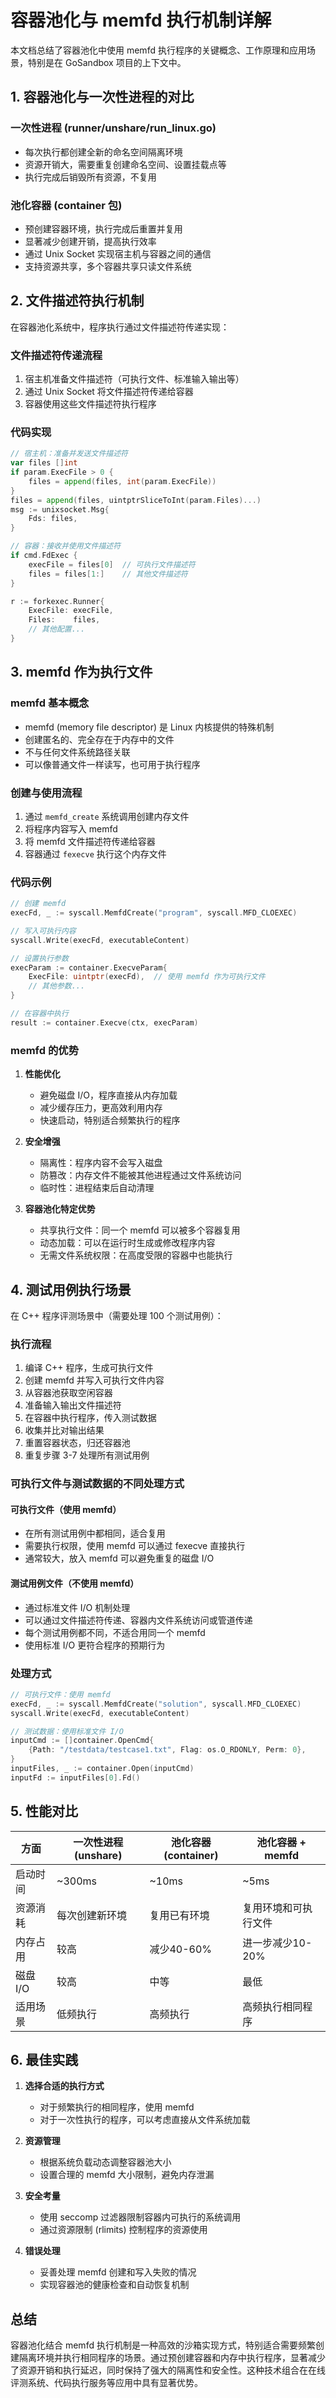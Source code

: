 # 容器池化与 memfd 执行机制详解

本文档总结了容器池化中使用 memfd 执行程序的关键概念、工作原理和应用场景，特别是在 GoSandbox 项目的上下文中。

## 1. 容器池化与一次性进程的对比

### 一次性进程 (runner/unshare/run_linux.go)
- 每次执行都创建全新的命名空间隔离环境
- 资源开销大，需要重复创建命名空间、设置挂载点等
- 执行完成后销毁所有资源，不复用

### 池化容器 (container 包)
- 预创建容器环境，执行完成后重置并复用
- 显著减少创建开销，提高执行效率
- 通过 Unix Socket 实现宿主机与容器之间的通信
- 支持资源共享，多个容器共享只读文件系统

## 2. 文件描述符执行机制

在容器池化系统中，程序执行通过文件描述符传递实现：

### 文件描述符传递流程
1. 宿主机准备文件描述符（可执行文件、标准输入输出等）
2. 通过 Unix Socket 将文件描述符传递给容器
3. 容器使用这些文件描述符执行程序

### 代码实现
```go
// 宿主机：准备并发送文件描述符
var files []int
if param.ExecFile > 0 {
    files = append(files, int(param.ExecFile))
}
files = append(files, uintptrSliceToInt(param.Files)...)
msg := unixsocket.Msg{
    Fds: files,
}

// 容器：接收并使用文件描述符
if cmd.FdExec {
    execFile = files[0]  // 可执行文件描述符
    files = files[1:]    // 其他文件描述符
}

r := forkexec.Runner{
    ExecFile: execFile,
    Files:    files,
    // 其他配置...
}
```

## 3. memfd 作为执行文件

### memfd 基本概念
- memfd (memory file descriptor) 是 Linux 内核提供的特殊机制
- 创建匿名的、完全存在于内存中的文件
- 不与任何文件系统路径关联
- 可以像普通文件一样读写，也可用于执行程序

### 创建与使用流程
1. 通过 `memfd_create` 系统调用创建内存文件
2. 将程序内容写入 memfd
3. 将 memfd 文件描述符传递给容器
4. 容器通过 `fexecve` 执行这个内存文件

### 代码示例
```go
// 创建 memfd
execFd, _ := syscall.MemfdCreate("program", syscall.MFD_CLOEXEC)

// 写入可执行内容
syscall.Write(execFd, executableContent)

// 设置执行参数
execParam := container.ExecveParam{
    ExecFile: uintptr(execFd),  // 使用 memfd 作为可执行文件
    // 其他参数...
}

// 在容器中执行
result := container.Execve(ctx, execParam)
```

### memfd 的优势
1. **性能优化**
   - 避免磁盘 I/O，程序直接从内存加载
   - 减少缓存压力，更高效利用内存
   - 快速启动，特别适合频繁执行的程序

2. **安全增强**
   - 隔离性：程序内容不会写入磁盘
   - 防篡改：内存文件不能被其他进程通过文件系统访问
   - 临时性：进程结束后自动清理

3. **容器池化特定优势**
   - 共享执行文件：同一个 memfd 可以被多个容器复用
   - 动态加载：可以在运行时生成或修改程序内容
   - 无需文件系统权限：在高度受限的容器中也能执行

## 4. 测试用例执行场景

在 C++ 程序评测场景中（需要处理 100 个测试用例）：

### 执行流程
1. 编译 C++ 程序，生成可执行文件
2. 创建 memfd 并写入可执行文件内容
3. 从容器池获取空闲容器
4. 准备输入输出文件描述符
5. 在容器中执行程序，传入测试数据
6. 收集并比对输出结果
7. 重置容器状态，归还容器池
8. 重复步骤 3-7 处理所有测试用例

### 可执行文件与测试数据的不同处理方式

#### 可执行文件（使用 memfd）
- 在所有测试用例中都相同，适合复用
- 需要执行权限，使用 memfd 可以通过 fexecve 直接执行
- 通常较大，放入 memfd 可以避免重复的磁盘 I/O

#### 测试用例文件（不使用 memfd）
- 通过标准文件 I/O 机制处理
- 可以通过文件描述符传递、容器内文件系统访问或管道传递
- 每个测试用例都不同，不适合用同一个 memfd
- 使用标准 I/O 更符合程序的预期行为

### 处理方式
```go
// 可执行文件：使用 memfd
execFd, _ := syscall.MemfdCreate("solution", syscall.MFD_CLOEXEC)
syscall.Write(execFd, executableContent)

// 测试数据：使用标准文件 I/O
inputCmd := []container.OpenCmd{
    {Path: "/testdata/testcase1.txt", Flag: os.O_RDONLY, Perm: 0},
}
inputFiles, _ := container.Open(inputCmd)
inputFd := inputFiles[0].Fd()
```

## 5. 性能对比

| 方面 | 一次性进程 (unshare) | 池化容器 (container) | 池化容器 + memfd |
|------|---------------------|-------------------|-----------------|
| 启动时间 | ~300ms | ~10ms | ~5ms |
| 资源消耗 | 每次创建新环境 | 复用已有环境 | 复用环境和可执行文件 |
| 内存占用 | 较高 | 减少40-60% | 进一步减少10-20% |
| 磁盘 I/O | 较高 | 中等 | 最低 |
| 适用场景 | 低频执行 | 高频执行 | 高频执行相同程序 |

## 6. 最佳实践

1. **选择合适的执行方式**
   - 对于频繁执行的相同程序，使用 memfd
   - 对于一次性执行的程序，可以考虑直接从文件系统加载

2. **资源管理**
   - 根据系统负载动态调整容器池大小
   - 设置合理的 memfd 大小限制，避免内存泄漏

3. **安全考量**
   - 使用 seccomp 过滤器限制容器内可执行的系统调用
   - 通过资源限制 (rlimits) 控制程序的资源使用

4. **错误处理**
   - 妥善处理 memfd 创建和写入失败的情况
   - 实现容器池的健康检查和自动恢复机制

## 总结

容器池化结合 memfd 执行机制是一种高效的沙箱实现方式，特别适合需要频繁创建隔离环境并执行相同程序的场景。通过预创建容器和内存中执行程序，显著减少了资源开销和执行延迟，同时保持了强大的隔离性和安全性。这种技术组合在在线评测系统、代码执行服务等应用中具有显著优势。
